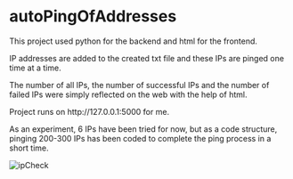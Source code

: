 # autoPingOfAddresses

<p> This project used python for the backend and html for the frontend. </p>

<p> IP addresses are added to the created txt file and these IPs are pinged one time at a time. </p>

<p> The number of all IPs, the number of successful IPs and the number of failed IPs were simply reflected on the web with the help of html. </p>

<p> Project runs on http://127.0.0.1:5000 for me. </p>

<p> As an experiment, 6 IPs have been tried for now, but as a code structure, pinging 200-300 IPs has been coded to complete the ping process in a short time. </p>

![ipCheck](https://user-images.githubusercontent.com/76872548/232254172-32518e02-1a6a-4fac-8dac-8a6e0d325a23.png)
